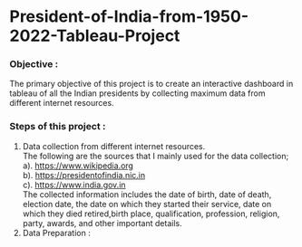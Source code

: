 # President-of-India-from-1950-2022-Tableau-Project 

### Objective :
The primary objective of this project is to create an interactive dashboard in tableau of all the Indian presidents by collecting maximum data from different internet resources. <br>

### Steps of this project :<br>
 1. Data collection from different internet resources. <br> The following are the sources that I mainly used for the data collection;
      <br> a). https://www.wikipedia.org
      <br> b). https://presidentofindia.nic.in 
      <br> c). https://www.india.gov.in 
      <br>The collected information includes the date of birth, date of death, election date, the date on which they started their service, date on which they died retired,birth place, qualification, profession, religion, party, awards, and other important details.<br>
2. Data Preparation : 
